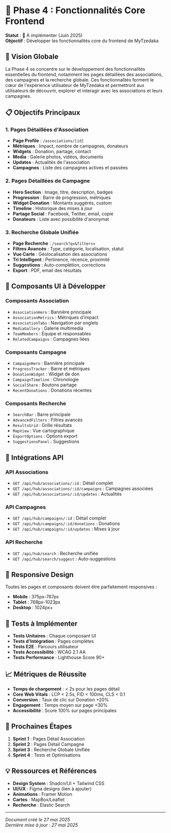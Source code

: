 # 🎨 Phase 4 : Fonctionnalités Core Frontend

**Statut** : 🚧 À implémenter (Juin 2025)  
**Objectif** : Développer les fonctionnalités core du frontend de MyTzedaka

## 🎯 Vision Globale

La Phase 4 se concentre sur le développement des fonctionnalités essentielles du frontend, notamment les pages détaillées des associations, des campagnes et la recherche globale. Ces fonctionnalités forment le cœur de l'expérience utilisateur de MyTzedaka et permettront aux utilisateurs de découvrir, explorer et interagir avec les associations et leurs campagnes.

## 📋 Objectifs Principaux

### 1. Pages Détaillées d'Association
- **Page Profile** : `/associations/[id]`
- **Métriques** : Impact, nombre de campagnes, donateurs
- **Widgets** : Donation, partage, contact
- **Media** : Galerie photos, vidéos, documents
- **Updates** : Actualités de l'association
- **Campagnes** : Liste des campagnes actives et passées

### 2. Pages Détaillées de Campagne
- **Hero Section** : Image, titre, description, badges
- **Progression** : Barre de progression, métriques
- **Widget Donation** : Montants suggérés, custom
- **Timeline** : Historique des mises à jour
- **Partage Social** : Facebook, Twitter, email, copie
- **Donateurs** : Liste avec possibilité d'anonymat

### 3. Recherche Globale Unifiée
- **Page Recherche** : `/search?q=&filters=`
- **Filtres Avancés** : Type, catégorie, localisation, statut
- **Vue Carte** : Géolocalisation des associations
- **Tri Intelligent** : Pertinence, récence, proximité
- **Suggestions** : Auto-complétion, corrections
- **Export** : PDF, email des résultats

## 🧩 Composants UI à Développer

### Composants Association
- `AssociationHero` : Bannière principale
- `AssociationMetrics` : Métriques d'impact
- `AssociationTabs` : Navigation par onglets
- `MediaGallery` : Galerie multimedia
- `TeamMembers` : Équipe et responsables
- `RelatedCampaigns` : Campagnes liées

### Composants Campagne
- `CampaignHero` : Bannière principale
- `ProgressTracker` : Barre et métriques
- `DonationWidget` : Widget de don
- `CampaignTimeline` : Chronologie
- `SocialShare` : Boutons partage
- `RecentDonations` : Donations récentes

### Composants Recherche
- `SearchBar` : Barre principale
- `AdvancedFilters` : Filtres avancés
- `ResultsGrid` : Grille résultats
- `MapView` : Vue cartographique
- `ExportOptions` : Options export
- `SuggestionsPanel` : Suggestions

## 🔄 Intégrations API

### API Associations
- `GET /api/hub/associations/:id` : Détail complet
- `GET /api/hub/associations/:id/campaigns` : Campagnes associées
- `GET /api/hub/associations/:id/updates` : Actualités

### API Campagnes
- `GET /api/hub/campaigns/:id` : Détail complet
- `GET /api/hub/campaigns/:id/donations` : Donations
- `GET /api/hub/campaigns/:id/updates` : Mises à jour

### API Recherche
- `GET /api/hub/search` : Recherche unifiée
- `GET /api/hub/search/suggest` : Auto-suggestions

## 📱 Responsive Design

Toutes les pages et composants doivent être parfaitement responsives :
- **Mobile** : 375px-767px
- **Tablet** : 768px-1023px
- **Desktop** : 1024px+

## 🧪 Tests à Implémenter

- **Tests Unitaires** : Chaque composant UI
- **Tests d'Intégration** : Pages complètes
- **Tests E2E** : Parcours utilisateur
- **Tests Accessibilité** : WCAG 2.1 AA
- **Tests Performance** : Lighthouse Score 90+

## 📈 Métriques de Réussite

- **Temps de chargement** : < 2s pour les pages détail
- **Core Web Vitals** : LCP < 2.5s, FID < 100ms, CLS < 0.1
- **Conversion** : Taux de clic sur Donation +20%
- **Engagement** : Temps moyen sur page +30%
- **Accessibilité** : Score 100% sur pages principales

## 🚀 Prochaines Étapes

1. **Sprint 1** : Pages Détail Association
2. **Sprint 2** : Pages Détail Campagne
3. **Sprint 3** : Recherche Globale Unifiée
4. **Sprint 4** : Tests et Optimisations

## 💡 Ressources et Références

- **Design System** : Shadcn/UI + Tailwind CSS
- **UI/UX** : Figma designs (lien à ajouter)
- **Animations** : Framer Motion
- **Cartes** : MapBox/Leaflet
- **Recherche** : Elastic Search

---

*Document créé le 27 mai 2025*  
*Dernière mise à jour : 27 mai 2025*
